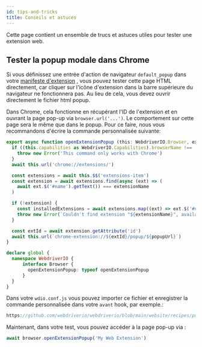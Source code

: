 ```yaml
---
id: tips-and-tricks
title: Conseils et astuces
---
```


Cette page contient un ensemble de trucs et astuces utiles pour tester une extension web.

## Tester la popup modale dans Chrome

Si vous définissez une entrée d'action de navigateur `default_popup` dans votre [manifeste d'extension](https://developer.mozilla.org/en-US/docs/Mozilla/Add-ons/WebExtensions/manifest.json/browser_action) , vous pouvez tester cette page HTML directement, car cliquer sur l'icône d'extension dans la barre supérieure du navigateur ne fonctionnera pas. Au lieu de cela, vous devez ouvrir directement le fichier html popup.

Dans Chrome, cela fonctionne en récupérant l'ID de l'extension et en ouvrant la page pop-up via `browser.url('...')`. Le comportement sur cette page sera le même que dans le popup. Pour ce faire, nous vous recommandons d'écrire la commande personnalisée suivante:

```ts customCommand.ts
export async function openExtensionPopup (this: WebdriverIO.Browser, extensionName: string, popupUrl = 'index.html') {
  if ((this.capabilities as WebdriverIO.Capabilities).browserName !== 'chrome') {
    throw new Error('This command only works with Chrome')
  }
  await this.url('chrome://extensions/')

  const extensions = await this.$$('extensions-item')
  const extension = await extensions.find(async (ext) => (
    await ext.$('#name').getText()) === extensionName
  )

  if (!extension) {
    const installedExtensions = await extensions.map((ext) => ext.$('#name').getText())
    throw new Error(`Couldn't find extension "${extensionName}", available installed extensions are "${installedExtensions.join('", "')}"`)
  }

  const extId = await extension.getAttribute('id')
  await this.url(`chrome-extension://${extId}/popup/${popupUrl}`)
}

declare global {
  namespace WebdriverIO {
      interface Browser {
        openExtensionPopup: typeof openExtensionPopup
      }
  }
}
```

Dans votre `wdio.conf.js` vous pouvez importer ce fichier et enregistrer la commande personnalisée dans votre `avant` hook, par exemple.:

```js reference useHTTPS
https://github.com/webdriverio/webdriverio/blob/main/website/recipes/popup-modal.js
```

Maintenant, dans votre test, vous pouvez accéder à la page pop-up via :

```ts
await browser.openExtensionPopup('My Web Extension')
```
